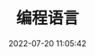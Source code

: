 ---
pageComponent:
  name: Catalogue
  data:
    key: 01.languages
    description: programming language
title: 编程语言
date: 2022-07-20 11:05:42
permalink: /language/
sidebar: false
article: false
comment: false
editLink: false
---